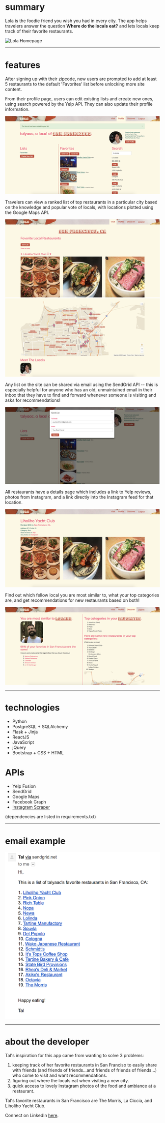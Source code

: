 # summary

Lola is the foodie friend you wish you had in every city.
The app helps travelers answer the question __Where do the locals eat?__ and lets
locals keep track of their favorite restaurants.

![Lola Homepage](/static/img/README/home.png)

***

# features

After signing up with their zipcode, new users are prompted to add at least
5 restaurants to the default 'Favorites' list before unlocking more site content.

From their profile page, users can edit existing lists and create new ones, using
search powered by the Yelp API. They can also update their profile information.

![Profile page](/static/img/README/profile.png)

Travelers can view a ranked list of top restaurants in a particular city based on
the knowledge and popular vote of locals, with locations plotted using the Google Maps
API.

![City page list](/static/img/README/city.png)
![City page map](/static/img/README/city2.png)

Any list on the site can be shared via email using the SendGrid API -- this is
especially helpful for anyone who has an old, unmaintained email in their inbox
that they have to find and forward whenever someone is visiting and asks for recommendations!

![Email list](/static/img/README/email.png)

All restaurants have a details page which includes a link to Yelp reviews, photos from
Instagram, and a link directly into the Instagram feed for that location.

![Restaurant page](/static/img/README/restaurant.png)

Find out which fellow local you are most similar to, what your top categories are,
and get recommendations for new restaurants based on both!

![Discover page](/static/img/README/discover3.png)

***

# technologies

* Python
* PostgreSQL + SQLAlchemy
* Flask + Jinja
* ReactJS
* JavaScript
* jQuery
* Bootstrap + CSS + HTML

# APIs

* Yelp Fusion
* SendGrid
* Google Maps
* Facebook Graph
* [Instagram Scraper](https://github.com/rarcega/instagram-scraper)

(dependencies are listed in requirements.txt)

***

# email example

![Email example](/static/img/README/email2.png)

***

# about the developer

Tal's inspiration for this app came from wanting to solve 3 problems:

1. keeping track of her favorite restaurants in San Franciso to easily share
with friends (and friends of friends...and friends of friends of friends...) who
come to visit and want recommendations.
2. figuring out where the locals eat when visiting a new city.
3. quick access to lovely Instagram photos of the food and ambiance at a
restaurant.

Tal's favorite restaurants in San Francisco are The Morris, La Ciccia, and
Liholiho Yacht Club.

Connect on LinkedIn [here](https://www.linkedin.com/in/tal-yaacovi/).